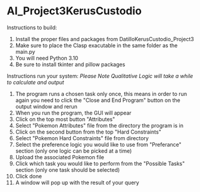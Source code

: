 # AI_Project3KerusCustodio

Instructions to build:
  1. Install the proper files and packages from DatilloKerusCustodio_Project3
  2. Make sure to place the Clasp exacutable in the same folder as the main.py
  3. You will need Python 3.10 
  4. Be sure to install tkinter and pillow packages
  
Instructions run your system:
*Please Note Qualitative Logic will take a while to calculate and output*
  1. The program runs a chosen task only once, this means in order to run again you need to click the "Close and End Program" button on the output window and rerun
  2. When you run the program, the GUI will appear
  3. Click on the top most button "Attributes"
  4. Select "Pokemon Attributes" file from the directory the program is in
  5. Click on the second button from the top "Hard Constraints"
  6. Select "Pokemon Hard Constraints" file from directory
  7. Select the preference logic you would like to use from "Preferance" section (only one logic can be picked at a time)
  8. Upload the associated Pokemon file 
  9. Click which task you would like to perform from the "Possible Tasks" section (only one task should be selected)
  10. Click done
  11. A window will pop up with the result of your query 
